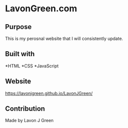 # LavonGreen.com

## Purpose
This is my perosnal website that I will consistently update.

## Built with
*HTML
*CSS
*JavaScript

## Website
https://lavonjgreen.github.io/LavonJGreen/

## Contribution 
Made by Lavon J Green
